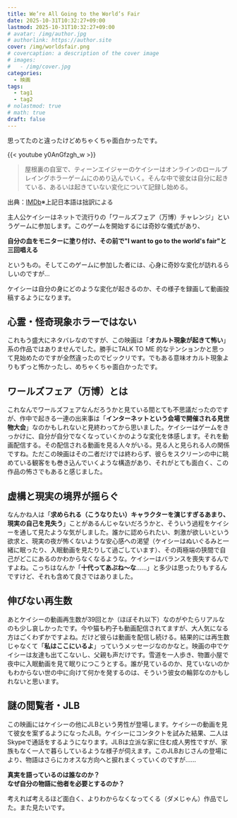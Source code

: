 ```yaml
---
title: We’re All Going to the World’s Fair
date: 2025-10-31T10:32:27+09:00
lastmod: 2025-10-31T10:32:27+09:00
# avatar: /img/author.jpg
# authorlink: https://author.site
cover: /img/worldsfair.png
# covercaption: a description of the cover image
# images:
#   - /img/cover.jpg
categories:
  - 映画
tags:
  - tag1
  - tag2
# nolastmod: true
# math: true
draft: false
---
```


思ってたのと違ったけどめちゃくちゃ面白かったです。

<!--more-->

{{< youtube y0AnGfzgh_w >}}

>屋根裏の自室で、ティーンエイジャーのケイシーはオンラインのロールプレイングホラーゲームにのめり込んでいく。そんな中で彼女は自分に起きている、あるいは起きていない変化について記録し始める。

出典：[IMDb](https://www.imdb.com/title/tt13648224/)※上記日本語は拙訳による

主人公ケイシーはネットで流行りの「ワールズフェア（万博）チャレンジ」というゲームに参加します。このゲームを開始するには奇妙な儀式があり、

**自分の血をモニターに塗り付け、その前で"I want to go to the world's fair"と三回唱える**

というもの。そしてこのゲームに参加した者には、心身に奇妙な変化が訪れるらしいのですが…

ケイシーは自分の身にどのような変化が起きるのか、その様子を録画して動画投稿するようになります。


## 心霊・怪奇現象ホラーではない

これもう盛大にネタバレなのですが、この映画は「**オカルト現象が起きて怖い**」系の作品ではありませんでした。勝手にTALK TO ME 的なテンションかと思って見始めたのですが全然違ったのでビックリです。でもある意味オカルト現象よりもずっと怖かったし、めちゃくちゃ面白かったです。

## ワールズフェア（万博）とは

これなんでワールズフェアなんだろうかと見ている間とても不思議だったのですが、作中で起きる一連の出来事は「**インターネットという会場で開催される見世物大会**」なのかもしれないと見終わってから思いました。ケイシーはゲームをきっかけに、自分が自分でなくなっていくかのような変化を体感します。それを動画配信する。その配信される動画を見る人々がいる。見る人と見られる人の関係ですね。ただこの映画はその二者だけでは終わらず、彼らをスクリーンの中に眺めている観客をも巻き込んでいくような構造があり、それがとても面白く、この作品の怖さでもあると感じました。

## 虚構と現実の境界が揺らぐ

なんかね人は「**求められる（こうなりたい）キャラクターを演じすぎるあまり、現実の自己を見失う**」ことがあるんじゃないだろうかと、そういう過程をケイシーを通して見たような気がしました。誰かに認められたい、刺激が欲しいという欲求と、現実の夜が怖くないような安心感への渇望（ケイシーはぬいぐるみと一緒に眠ったり、入眠動画を見たりして過ごしています）、その両極端の狭間で自己がどこにあるのかわからなくなるような。ケイシーはバランスを喪失するんですよね。こっちはなんか「**十代ってあぶね〜な**……」と多少は思ったりもするんですけど、それも含めて良さではありました。

## 伸びない再生数

あとケイシーの動画再生数が39回とか（ほぼそれ以下）なのがやたらリアルなのも少し哀しかったです。今や猫も杓子も動画配信されてますが、大人気になる方はごくわずかですよね。だけど彼らは動画を配信し続ける。結果的には再生数じゃなくて「**私はここにいるよ**」っていうメッセージなのかなと。映画の中でケイシーは友達も出てこないし、父親も声だけです。雪道を一人歩き、物置小屋で夜中に入眠動画を見て眠りにつこうとする。誰が見ているのか、見ていないのかもわからない世の中に向けて何かを発するのは、そういう彼女の輪郭なのかもしれないと思います。

## 謎の閲覧者・JLB

この映画にはケイシーの他にJLBという男性が登場します。ケイシーの動画を見て彼女を案ずるようになったJLB。ケイシーにコンタクトを試みた結果、二人はSkypeで通話をするようになります。JLBは立派な家に住む成人男性ですが、家族もなく一人で暮らしているような様子が伺えます。このJLBおじさんの登場により、物語はさらにカオスな方向へと捩れまくっていくのですが……

**真実を語っているのは誰なのか？**  
**なぜ自分の物語に他者を必要とするのか？**

考えれば考えるほど面白く、よりわからなくなってくる（ダメじゃん）作品でした。また見たいです。
